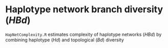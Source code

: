 # Haplotype network branch diversity (*HBd*)
`HapNetComplexity.R` estimates complexity of haplotype networks (*HBd*) by combining haplotype (*Hd*) and topological (*Bd*) diversity
